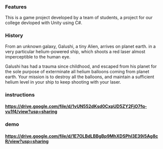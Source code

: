 ### Features

This is a game project developed by a team of students, a project for our college devloped with Unity using C#.

### History

From an unknown galaxy, Galushi, a tiny Alien, arrives on planet earth.
in a very particular helium-powered ship, which shoots a red laser almost
imperceptible to the human eye.

Galushi has had a trauma since childhood, and escaped from his planet for the sole purpose of exterminate all helium balloons coming from planet earth.
Your mission is to destroy all the balloons, and maintain a sufficient helium level in your ship to keep shooting with your laser.
### instructions
#### https://drive.google.com/file/d/1vUN552dKsd0CxpUD5ZY2FjO7fq-vu1f4/view?usp=sharing

### demo 
#### https://drive.google.com/file/d/1E7OLBdLBBgBp9MhXDSPhl3E39i5Ag8cR/view?usp=sharing
